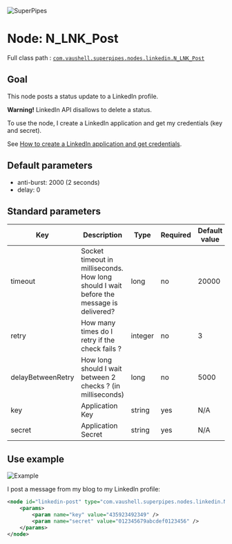![SuperPipes](https://raw2.github.com/fabienvauchelles/superpipes/master/docs/images/logo_slogan238.png)


# Node: N_LNK_Post

Full class path : [`com.vaushell.superpipes.nodes.linkedin.N_LNK_Post`](../../superpipes/src/main/java/com/vaushell/superpipes/nodes/linkedin/N_LNK_Post.java)


## Goal

This node posts a status update to a LinkedIn profile.

__Warning!__ LinkedIn API disallows to delete a status.

To use the node, I create a LinkedIn application and get my credentials (key and secret).

See [How to create a LinkedIn application and get credentials](../tutorials/Create_LinkedIn_Application.md).


## Default parameters

* anti-burst: 2000 (2 seconds)
* delay: 0


## Standard parameters

Key | Description | Type | Required | Default value | Example value
 --- | --- | --- | --- | --- | --- 
timeout | Socket timeout in milliseconds. How long should I wait before the message is delivered?| long | no | 20000 | 20000
retry | How many times do I retry if the check fails ? | integer | no | 3 | 3
delayBetweenRetry | How long should I wait between 2 checks ? (in milliseconds) | long | no | 5000 | 5000
key | Application Key | string | yes | N/A | 435923492349
secret | Application Secret | string | yes | N/A | 012345679abcdef0123456

## Use example

![Example](https://raw2.github.com/fabienvauchelles/superpipes/master/docs/images/example_blog_to_linked.png)

I post a message from my blog to my LinkedIn profile:

```xml
<node id="linkedin-post" type="com.vaushell.superpipes.nodes.linkedin.N_LNK_Post">
    <params>
        <param name="key" value="435923492349" />
        <param name="secret" value="012345679abcdef0123456" />
    </params>
</node>
```
